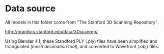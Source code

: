 # Data source

All models in this folder come from "The Stanford 3D Scanning Repository":

http://graphics.stanford.edu/data/3Dscanrep/


Using Blender 4.1, these Standford PLY (.ply) files have been simplified and triangulated (*mesh decimation tool*), and converted to Wavefront (.obj) files.